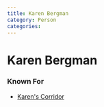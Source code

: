 ```yaml
---
title: Karen Bergman
category: Person
categories:
---
```

# Karen Bergman
### Known For
- [Karen's Corridor](/Area/Karen's-Corridor)
